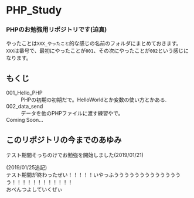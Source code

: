 # PHP_Study
### PHPのお勉強用リポジトリです(迫真)  
やったことは`XXX_やったこと`的な感じの名前のフォルダにまとめておきます。  
`XXX`は番号で、最初にやったことが`001`、その次にやったことが`002`という感じになります。

## もくじ
<dl>
  <dt>001_Hello_PHP</dt>
  <dd>PHPの初期の初期だで。HelloWorldとか変数の使い方とかある.</dd>
  <dt>002_data_send</dt>
  <dd>データを他のPHPファイルに渡す練習やで。</dd>
  
  <dt>Coming Soon…</dt>
</dl>




## このリポジトリの今までのあゆみ
テスト期間そっちのけでお勉強を開始しました(2019/01/21)

(2019/01/25追記)  
テスト期間が終わったぜい！！！！！いやっふうううううううううううううう！！！！！！！！！！！！  
おべんつよしていくぜぃ
